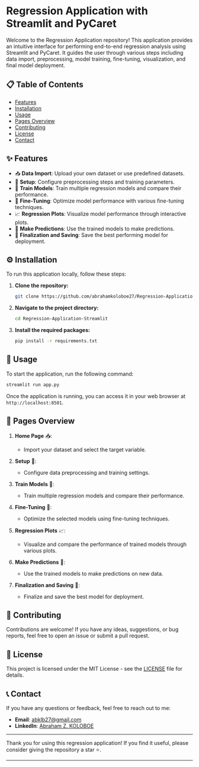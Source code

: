# Regression Application with Streamlit and PyCaret

Welcome to the Regression Application repository! This application provides an intuitive interface for performing end-to-end regression analysis using Streamlit and PyCaret. It guides the user through various steps including data import, preprocessing, model training, fine-tuning, visualization, and final model deployment.

## 📋 Table of Contents
- [Features](#features)
- [Installation](#installation)
- [Usage](#usage)
- [Pages Overview](#pages-overview)
- [Contributing](#contributing)
- [License](#license)
- [Contact](#contact)

## ✨ Features
- 📥 **Data Import**: Upload your own dataset or use predefined datasets.
- 🔧 **Setup**: Configure preprocessing steps and training parameters.
- 🤖 **Train Models**: Train multiple regression models and compare their performance.
- 🔨 **Fine-Tuning**: Optimize model performance with various fine-tuning techniques.
- 📈 **Regression Plots**: Visualize model performance through interactive plots.
- 🔮 **Make Predictions**: Use the trained models to make predictions.
- 💾 **Finalization and Saving**: Save the best performing model for deployment.

## ⚙️ Installation
To run this application locally, follow these steps:

1. **Clone the repository:**
    ```sh
    git clone https://github.com/abrahamkoloboe27/Regression-Application-Streamlit.git
    ```
2. **Navigate to the project directory:**
    ```sh
    cd Regression-Application-Streamlit
    ```
3. **Install the required packages:**
    ```sh
    pip install -r requirements.txt
    ```

## 🚀 Usage
To start the application, run the following command:
```sh
streamlit run app.py
```

Once the application is running, you can access it in your web browser at `http://localhost:8501`.

## 📄 Pages Overview

1. **Home Page** 📥:
    - Import your dataset and select the target variable.

2. **Setup** 🔧:
    - Configure data preprocessing and training settings.

3. **Train Models** 🤖:
    - Train multiple regression models and compare their performance.

4. **Fine-Tuning** 🔨:
    - Optimize the selected models using fine-tuning techniques.

5. **Regression Plots** 📈:
    - Visualize and compare the performance of trained models through various plots.

6. **Make Predictions** 🔮:
    - Use the trained models to make predictions on new data.

7. **Finalization and Saving** 💾:
    - Finalize and save the best model for deployment.

## 🤝 Contributing
Contributions are welcome! If you have any ideas, suggestions, or bug reports, feel free to open an issue or submit a pull request.

## 📜 License
This project is licensed under the MIT License - see the [LICENSE](LICENSE) file for details.

## 📞 Contact
If you have any questions or feedback, feel free to reach out to me:

- **Email**: abklb27@gmail.com
- **LinkedIn**: [Abraham Z. KOLOBOE](https://www.linkedin.com/in/abraham-zacharie-koloboe-data-science-ia-generative-llms-machine-learning/)

---

Thank you for using this regression application! If you find it useful, please consider giving the repository a star ⭐.

---
